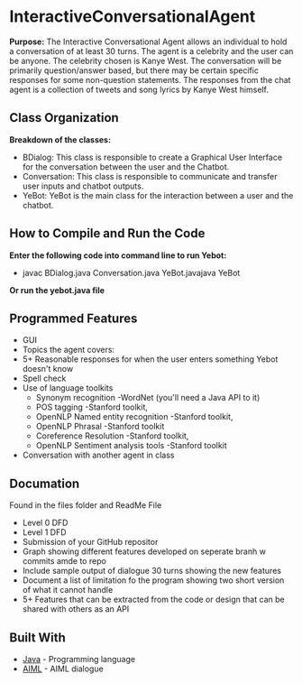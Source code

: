 # InteractiveConversationalAgent
**Purpose:**
The Interactive Conversational Agent allows an individual to hold a conversation of at least 30 turns. The agent is a celebrity and the user can be anyone. The celebrity chosen is Kanye West. The conversation will be primarily question/answer based, but there may be certain specific responses for some non-question statements. The responses from the chat agent is a collection of tweets and song lyrics by Kanye West himself.

## Class Organization

**Breakdown of the classes:**
* BDialog: This class is responsible to create a Graphical User Interface for the conversation between the user and the Chatbot. 
* Conversation: This class is responsible to communicate and transfer user inputs and chatbot outputs. 
* YeBot: YeBot is the main class for the interaction between a user and the chatbot. 

## How to Compile and Run the Code
**Enter the following code into command line to run Yebot:**
* javac BDialog.java Conversation.java YeBot.javajava YeBot

**Or run the yebot.java file**

## Programmed Features
* GUI
* Topics the agent covers:
* 5+ Reasonable responses for when the user enters something Yebot doesn't know
* Spell check
* Use of language toolkits
    * Synonym recognition -WordNet (you'll need a Java API to it)
    * POS tagging -Stanford toolkit, 
    * OpenNLP Named entity recognition -Stanford toolkit, 
    * OpenNLP Phrasal -Stanford toolkit
    * Coreference Resolution -Stanford toolkit, 
    * OpenNLP Sentiment analysis tools -Stanford toolkit
* Conversation with another agent in class

## Documation
Found in the files folder and ReadMe File
* Level 0 DFD
* Level 1 DFD
* Submission of your GitHub repositor
* Graph showing different features developed on seperate branh w commits amde to repo
* Include sample output of dialogue 30 turns showing the new features
* Document a list of limitation fo the program showing two short version of what it cannot handle
* 5+ Features that can be extracted from the code or design that can be shared with others as an API



## Built With

* [Java](https://www.java.com/) - Programming language 
* [AIML](https://www.tutorialspoint.com/aiml/) - AIML dialogue






